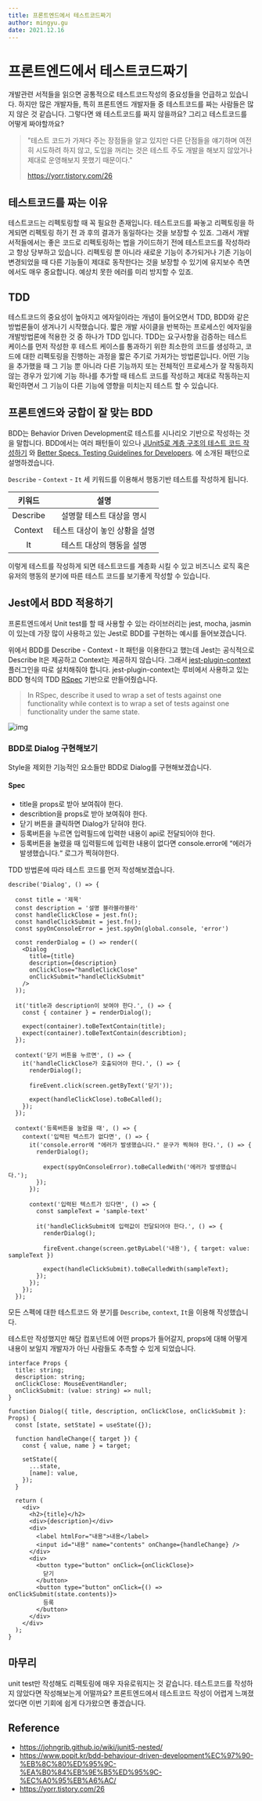 ```yaml
---
title: 프론트엔드에서 테스트코드짜기
author: mingyu.gu
date: 2021.12.16
---
```


# 프론트엔드에서 테스트코드짜기

개발관련 서적들을 읽으면 공통적으로 테스트코드작성의 중요성들을 언급하고 있습니다. 하지만 많은 개발자들, 특히 프론트엔드 개발자들 중 테스트코드를 짜는 사람들은 많지 않은 것 같습니다. 그렇다면 왜 테스트코드를 짜지 않을까요? 그리고 테스트코드를 어떻게 짜야할까요?

> "테스트 코드가 가져다 주는 장점들을 알고 있지만 다른 단점들을 얘기하며 여전히 시도하려 하지 않고, 도입을 꺼리는 것은 테스트 주도 개발을 해보지 않았거나 제대로 운영해보지 못했기 때문이다."
>
> https://yorr.tistory.com/26

## 테스트코드를 짜는 이유

테스트코드는 리펙토링할 때 꼭 필요한 존재입니다. 테스트코드를 짜놓고 리펙토링을 하게되면 리펙토링 하기 전 과 후의 결과가 동일하다는 것을 보장할 수 있죠. 그래서 개발서적들에서는 좋은 코드로 리펙토링하는 법을 가이드하기 전에 테스트코드를 작성하라고 항상 당부하고 있습니다. 리펙토링 뿐 아니라 새로운 기능이 추가되거나 기존 기능이 변경되었을 때 다른 기능들이 제대로 동작한다는 것을 보장할 수 있기에 유지보수 측면에서도 매우 중요합니다. 예상치 못한 에러를 미리 방지할 수 있죠.

## TDD

테스트코드의 중요성이 높아지고 에자일이라는 개념이 들어오면서 TDD, BDD와 같은 방법론들이 생겨나기 시작했습니다. 짧은 개발 사이클을 반복하는 프로세스인 에자일을 개발방법론에 적용한 것 중 하나가 TDD 입니다. TDD는 요구사항을 검증하는 테스트 케이스를 먼저 작성한 후 테스트 케이스를 통과하기 위한 최소한의 코드를 생성하고, 코드에 대한 리펙토링을 진행하는 과정을 짧은 주기로 가져가는 방법론입니다. 어떤 기능을 추가했을 때 그 기능 뿐 아니라 다른 기능까지 또는 전체적인 프로세스가 잘 작동하지 않는 경우가 있기에 기능 하나를 추가할 때 테스트 코드를 작성하고 제대로 작동하는지 확인하면서 그 기능이 다른 기능에 영향을 미치는지 테스트 할 수 있습니다.

## 프론트엔드와 궁합이 잘 맞는 BDD

BDD는 Behavior Driven Development로 테스트를 시나리오 기반으로 작성하는 것을 말합니다. BDD에서는 여러 패턴들이 있으나 [JUnit5로 계층 구조의 테스트 코드 작성하기](https://johngrib.github.io/wiki/junit5-nested/) 와 [Better Specs. Testing Guidelines for Developers](https://www.betterspecs.org/). 에 소개된 패턴으로 설명하겠습니다.

`Describe` - `Context` - `It` 세 키워드를 이용해서 행동기반 테스트를 작성하게 됩니다.

|  키워드  |              설명              |
| :------: | :----------------------------: |
| Describe |   설명할 테스트 대상을 명시    |
| Context  | 테스트 대상이 놓인 상황을 설명 |
|    It    |   테스트 대상의 행동을 설명    |

이렇게 테스트를 작성하게 되면 테스트코드를 계층화 시킬 수 있고 비즈니스 로직 혹은 유저의 행동의 분기에 따른 테스트 코드를 보기좋게 작성할 수 있습니다.

## Jest에서 BDD 적용하기

프론트엔드에서 Unit test를 할 때 사용할 수 있는 라이브러리는 jest, mocha, jasmin 이 있는데 가장 많이 사용하고 있는 Jest로 BDD를 구현하는 예시를 들어보겠습니다.

위에서 BDD를 Describe - Context - It 패턴을 이용한다고 했는데 Jest는 공식적으로 Describe It은 제공하고 Context는 제공하지 않습니다. 그래서 [jest-plugin-context](https://github.com/negativetwelve/jest-plugins/tree/master/packages/jest-plugin-context) 플러그인을 따로 설치해줘야 합니다. jest-plugin-context는 루비에서 사용하고 있는 BDD 형식의 TDD [RSpec](http://rspec.info/) 기반으로 만들어줬습니다.

> In RSpec, describe it used to wrap a set of tests against one functionality while context is to wrap a set of tests against one functionality under the same state.

![img](./image/rspec.png)

### BDD로 Dialog 구현해보기

Style을 제외한 기능적인 요소들만 BDD로 Dialog를 구현해보겠습니다.

#### Spec

- title을 props로 받아 보여줘야 한다.
- describtion을 props로 받아 보여줘야 한다.
- 닫기 버튼을 클릭하면 Dialog가 닫혀야 한다.
- 등록버튼을 누르면 입력필드에 입력한 내용이 api로 전달되어야 한다.
- 등록버튼을 눌렸을 때 입력필드에 입력한 내용이 없다면 console.error에 “에러가 발생했습니다.“ 로그가 찍혀야한다.

TDD 방법론에 따라 테스트 코드를 먼저 작성해보겠습니다.

```tsx
describe('Dialog', () => {

  const title = '제목'
  const description = '설명 블라블라블라'
  const handleClickClose = jest.fn();
  const handleClickSubmit = jest.fn();
  const spyOnConsoleError = jest.spyOn(global.console, 'error')

  const renderDialog = () => render((
    <Dialog
      title={title}
      description={description}
      onClickClose="handleClickClose"
      onClickSubmit="handleClickSubmit"
    />
  ));

  it('title과 description이 보여야 한다.', () => {
    const { container } = renderDialog();

    expect(container).toBeTextContain(title);
    expect(container).toBeTextContain(describtion);
  });

  context('닫기 버튼을 누르면', () => {
    it('handleClickClose가 호출되어야 한다.', () => {
      renderDialog();

      fireEvent.click(screen.getByText('닫기'));

      expect(handleClickClose).toBeCalled();
    });
  });

  context('등록버튼을 눌렀을 때', () => {
    context('입력된 텍스트가 없다면', () => {
      it('console.error에 "에러가 발생했습니다." 문구가 찍혀야 한다.', () => {
        renderDialog();

          expect(spyOnConsoleError).toBeCalledWith('에러가 발생했습니다.');
        });
      });

      context('입력된 텍스트가 있다면', () => {
        const sampleText = 'sample-text'

        it('handleClickSubmit에 입력값이 전달되어야 한다.', () => {
          renderDialog();

          fireEvent.change(screen.getByLabel('내용'), { target: value: sampleText })

          expect(handleClickSubmit).toBeCalledWith(sampleText);
        });
      });
    });
  });
```

모든 스펙에 대한 테스트코드 와 분기를 `Describe`, `context`, `It`을 이용해 작성했습니다.

테스트만 작성했지만 해당 컴포넌트에 어떤 props가 들어갈지, props에 대해 어떻게 내용이 보일지 개발자가 아닌 사람들도 추측할 수 있게 되었습니다.

```tsx
interface Props {
  title: string;
  description: string;
  onClickClose: MouseEventHandler;
  onClickSubmit: (value: string) => null;
}

function Dialog({ title, description, onClickClose, onClickSubmit }: Props) {
  const [state, setState] = useState({});

  function handleChange({ target }) {
    const { value, name } = target;

    setState({
      ...state,
      [name]: value,
    });
  }

  return (
    <div>
      <h2>{title}</h2>
      <div>{description}</div>
      <div>
        <label htmlFor="내용">내용</label>
        <input id="내용" name="contents" onChange={handleChange} />
      </div>
      <div>
        <button type="button" onClick={onClickClose}>
          닫기
        </button>
        <button type="button" onClick={() => onClickSubmit(state.contents)}>
          등록
        </button>
      </div>
    </div>
  );
}
```

## 마무리

unit test만 작성해도 리펙토링에 매우 자유로워지는 것 같습니다. 테스트코드를 작성하지 않았다면 작성해보는게 어떨까요? 프론트엔드에서 테스트코드 작성이 어렵게 느껴졌었다면 이번 기회에 쉽게 다가왔으면 좋겠습니다.

## Reference

- https://johngrib.github.io/wiki/junit5-nested/
- https://www.popit.kr/bdd-behaviour-driven-development%EC%97%90-%EB%8C%80%ED%95%9C-%EA%B0%84%EB%9E%B5%ED%95%9C-%EC%A0%95%EB%A6%AC/
- https://yorr.tistory.com/26
